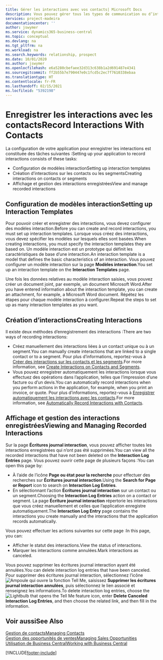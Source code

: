 ```yaml
---
title: Gérer les interactions avec vos contacts| Microsoft Docs
description: Vous pouvez gérer tous les types de communication ou d’interactions entre votre société et vos contacts. Par exemple, une communication par lettre, par téléphone, lors de réunions, etc.
services: project-madeira
documentationcenter: ''
author: jswymer
ms.service: dynamics365-business-central
ms.topic: conceptual
ms.devlang: na
ms.tgt_pltfrm: na
ms.workload: na
ms.search.keywords: relationship, prospect
ms.date: 10/01/2020
ms.author: jswymer
ms.openlocfilehash: e6a5280cbefaee32d313c638b1a2d691487e4341
ms.sourcegitcommit: ff2b55b7e790447e0c1fcd5c2ec7f7610338ebaa
ms.translationtype: HT
ms.contentlocale: fr-FR
ms.lasthandoff: 02/15/2021
ms.locfileid: "5392198"
---
```

# <a name="record-interactions-with-contacts"></a><span data-ttu-id="bea31-103">Enregistrer les interactions avec les contacts</span><span class="sxs-lookup"><span data-stu-id="bea31-103">Record Interactions With Contacts</span></span>
<span data-ttu-id="bea31-104">La configuration de votre application pour enregistrer les interactions est constituée des tâches suivantes :</span><span class="sxs-lookup"><span data-stu-id="bea31-104">Setting up your application to record interactions consists of these tasks:</span></span>

* <span data-ttu-id="bea31-105">Configuration de modèles interaction</span><span class="sxs-lookup"><span data-stu-id="bea31-105">Setting up interaction templates</span></span>  
* <span data-ttu-id="bea31-106">Création d’interactions sur les contacts ou les segments</span><span class="sxs-lookup"><span data-stu-id="bea31-106">Creating interactions on contacts or segments</span></span>  
* <span data-ttu-id="bea31-107">Affichage et gestion des interactions enregistrées</span><span class="sxs-lookup"><span data-stu-id="bea31-107">View and manage recorded interactions</span></span>  

##  <a name="setting-up-interaction-templates"></a><span data-ttu-id="bea31-108">Configuration de modèles interaction</span><span class="sxs-lookup"><span data-stu-id="bea31-108">Setting up Interaction Templates</span></span>
<span data-ttu-id="bea31-109">Pour pouvoir créer et enregistrer des interactions, vous devez configurer des modèles interaction.</span><span class="sxs-lookup"><span data-stu-id="bea31-109">Before you can create and record interactions, you must set up interaction templates.</span></span> <span data-ttu-id="bea31-110">Lorsque vous créez des interactions, vous devez spécifier les modèles sur lesquels elles sont basées.</span><span class="sxs-lookup"><span data-stu-id="bea31-110">When creating interactions, you must specify the interaction templates they are based on.</span></span> <span data-ttu-id="bea31-111">Un modèle interaction est un prototype qui définit les caractéristiques de base d’une interaction.</span><span class="sxs-lookup"><span data-stu-id="bea31-111">An interaction template is a model that defines the basic characteristics of an interaction.</span></span>
<span data-ttu-id="bea31-112">Vous pouvez configurer un modèle interaction sur la page **Modèles interaction**.</span><span class="sxs-lookup"><span data-stu-id="bea31-112">You set up an interaction template on the **Interaction Templates** page.</span></span>

<span data-ttu-id="bea31-113">Une fois les données relatives au modèle interaction saisies, vous pouvez créer un document joint, par exemple, un document Microsoft Word.</span><span class="sxs-lookup"><span data-stu-id="bea31-113">After you have entered information about the interaction template, you can create an attachment, for example, a Microsoft Word document.</span></span> <span data-ttu-id="bea31-114">Répétez les étapes pour chaque modèle interaction à configurer.</span><span class="sxs-lookup"><span data-stu-id="bea31-114">Repeat the steps to set up as many interaction templates as you want.</span></span>  

## <a name="creating-interactions"></a><span data-ttu-id="bea31-115">Création d’interactions</span><span class="sxs-lookup"><span data-stu-id="bea31-115">Creating Interactions</span></span>
<span data-ttu-id="bea31-116">Il existe deux méthodes d’enregistrement des interactions :</span><span class="sxs-lookup"><span data-stu-id="bea31-116">There are two ways of recording interactions:</span></span>

* <span data-ttu-id="bea31-117">Créez manuellement des interactions liées à un contact unique ou à un segment.</span><span class="sxs-lookup"><span data-stu-id="bea31-117">You can manually create interactions that are linked to a single contact or to a segment.</span></span> <span data-ttu-id="bea31-118">Pour plus d’informations, reportez-vous à [Créer des interactions sur les contacts et les segments](marketing-how-create-interactions.md).</span><span class="sxs-lookup"><span data-stu-id="bea31-118">For more information, see [Create Interactions on Contacts and Segments](marketing-how-create-interactions.md).</span></span>  
* <span data-ttu-id="bea31-119">Vous pouvez enregistrer automatiquement les interactions lorsque vous effectuez des opérations dans l’application, telles que l’impression d’une facture ou d’un devis.</span><span class="sxs-lookup"><span data-stu-id="bea31-119">You can automatically record interactions when you perform actions in the application, for example, when you print an invoice, or quote.</span></span> <span data-ttu-id="bea31-120">Pour plus d’informations, reportez-vous à [Enregistrer automatiquement les interactions avec les contacts](marketing-auto-record-interactions.md).</span><span class="sxs-lookup"><span data-stu-id="bea31-120">For more information, see [Automatically Record Interactions with Contacts](marketing-auto-record-interactions.md).</span></span>

## <a name="viewing-and-managing-recorded-interactions"></a><span data-ttu-id="bea31-121">Affichage et gestion des interactions enregistrées</span><span class="sxs-lookup"><span data-stu-id="bea31-121">Viewing and Managing Recorded Interactions</span></span>
<span data-ttu-id="bea31-122">Sur la page **Écritures journal interaction**, vous pouvez afficher toutes les interactions enregistrées qui n’ont pas été supprimées.</span><span class="sxs-lookup"><span data-stu-id="bea31-122">You can view all the recorded interactions that have not been deleted on the **Interaction Log Entries** page.</span></span> <span data-ttu-id="bea31-123">Vous pouvez ouvrir cette page de plusieurs façons :</span><span class="sxs-lookup"><span data-stu-id="bea31-123">You can open this page by:</span></span>

* <span data-ttu-id="bea31-124">À l’aide de l’icône **Page ou état pour la recherche** pour effectuer des recherches sur **Écritures journal interaction**.</span><span class="sxs-lookup"><span data-stu-id="bea31-124">Using the **Search for Page or Report** icon to search on **Interaction Log Entries**.</span></span>
* <span data-ttu-id="bea31-125">En sélectionnant l’action **Écritures journal interaction** sur un contact ou un segment.</span><span class="sxs-lookup"><span data-stu-id="bea31-125">Choosing the **Interaction Log Entries** action on a contact or segment.</span></span>
  <span data-ttu-id="bea31-126">La page **Écriture journal interaction** répertorie les interactions que vous créez manuellement et celles que l’application enregistre automatiquement.</span><span class="sxs-lookup"><span data-stu-id="bea31-126">The **Interaction Log Entry** page contains the interactions you create manually and the interactions that the application records automatically.</span></span>

<span data-ttu-id="bea31-127">Vous pouvez effectuer les actions suivantes sur cette page :</span><span class="sxs-lookup"><span data-stu-id="bea31-127">In this page, you can:</span></span>

* <span data-ttu-id="bea31-128">Afficher le statut des interactions.</span><span class="sxs-lookup"><span data-stu-id="bea31-128">View the status of interactions.</span></span>
* <span data-ttu-id="bea31-129">Marquer les interactions comme annulées.</span><span class="sxs-lookup"><span data-stu-id="bea31-129">Mark interactions as canceled.</span></span>

<span data-ttu-id="bea31-130">Vous pouvez supprimer les écritures journal interaction ayant été annulées.</span><span class="sxs-lookup"><span data-stu-id="bea31-130">You can delete interaction log entries that have been canceled.</span></span> <span data-ttu-id="bea31-131">Pour supprimer des écritures journal interaction, sélectionnez l’icône ![Ampoule qui ouvre la fonction Tell Me](media/ui-search/search_small.png "Dites-moi ce que vous voulez faire"), saisissez **Supprimer les écritures journal interaction annulées**, puis sélectionnez le lien associé et renseignez les informations.</span><span class="sxs-lookup"><span data-stu-id="bea31-131">To delete interaction log entries, choose the ![Lightbulb that opens the Tell Me feature](media/ui-search/search_small.png "Tell me what you want to do") icon, enter **Delete Canceled Interaction Log Entries**, and then choose the related link, and then fill in the information.</span></span>

## <a name="see-also"></a><span data-ttu-id="bea31-132">Voir aussi</span><span class="sxs-lookup"><span data-stu-id="bea31-132">See Also</span></span>
[<span data-ttu-id="bea31-133">Gestion de contacts</span><span class="sxs-lookup"><span data-stu-id="bea31-133">Managing Contacts</span></span>](marketing-contacts.md)  
[<span data-ttu-id="bea31-134">Gestion des opportunités de ventes</span><span class="sxs-lookup"><span data-stu-id="bea31-134">Managing Sales Opportunities</span></span>](marketing-manage-sales-opportunities.md)  
[<span data-ttu-id="bea31-135">Utilisation de Business Central</span><span class="sxs-lookup"><span data-stu-id="bea31-135">Working with Business Central</span></span>](ui-work-product.md)  


[!INCLUDE[footer-include](includes/footer-banner.md)]